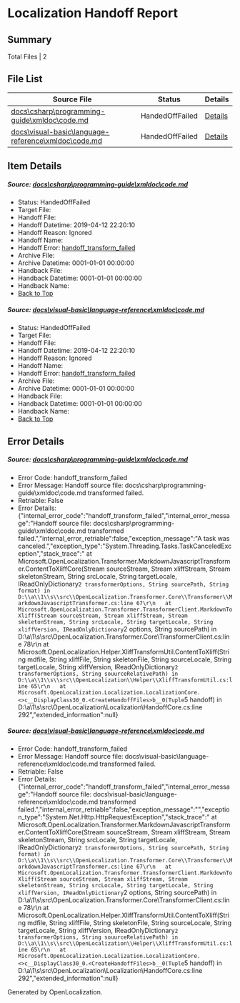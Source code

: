 # <a name='report-top'></a> Localization Handoff Report

## Summary
 Total Files | 2

## File List
 Source File | Status | Details 
 ----------- | ------ | ------- 
 [docs\csharp\programming-guide\xmldoc\code.md](https://github.com/OpenLocalizationTestOrg/docs/blob/f9ae43c1cac88dc83fee07b26d8333501f574532/docs/csharp/programming-guide/xmldoc/code.md) | HandedOffFailed | [Details](#1c19f6060398483fc0c2140ee98687b315af91492087)
 [docs\visual-basic\language-reference\xmldoc\code.md](https://github.com/OpenLocalizationTestOrg/docs/blob/f9ae43c1cac88dc83fee07b26d8333501f574532/docs/visual-basic/language-reference/xmldoc/code.md) | HandedOffFailed | [Details](#5ddad477e48715c027104baf050959c51006e51213625)

## Item Details
##### <a name='1c19f6060398483fc0c2140ee98687b315af91492087'></a> Source: [docs\csharp\programming-guide\xmldoc\code.md](https://github.com/OpenLocalizationTestOrg/docs/blob/f9ae43c1cac88dc83fee07b26d8333501f574532/docs/csharp/programming-guide/xmldoc/code.md)
* Status: HandedOffFailed
* Target File: 
* Handoff File: 
* Handoff Datetime: 2019-04-12 22:20:10
* Handoff Reason: Ignored
* Handoff Name: 
* Handoff Error: [handoff_transform_failed](#1c19f6060398483fc0c2140ee98687b315af91492087handoff_transform_failed)
* Archive File: 
* Archive Datetime: 0001-01-01 00:00:00
* Handback File: 
* Handback Datetime: 0001-01-01 00:00:00
* Handback Name: 
* [Back to Top](#report-top)

##### <a name='5ddad477e48715c027104baf050959c51006e51213625'></a> Source: [docs\visual-basic\language-reference\xmldoc\code.md](https://github.com/OpenLocalizationTestOrg/docs/blob/f9ae43c1cac88dc83fee07b26d8333501f574532/docs/visual-basic/language-reference/xmldoc/code.md)
* Status: HandedOffFailed
* Target File: 
* Handoff File: 
* Handoff Datetime: 2019-04-12 22:20:10
* Handoff Reason: Ignored
* Handoff Name: 
* Handoff Error: [handoff_transform_failed](#5ddad477e48715c027104baf050959c51006e51213625handoff_transform_failed)
* Archive File: 
* Archive Datetime: 0001-01-01 00:00:00
* Handback File: 
* Handback Datetime: 0001-01-01 00:00:00
* Handback Name: 
* [Back to Top](#report-top)


## Error Details
##### <a name='1c19f6060398483fc0c2140ee98687b315af91492087handoff_transform_failed'></a> Source: [docs\csharp\programming-guide\xmldoc\code.md](#1c19f6060398483fc0c2140ee98687b315af91492087)
* Error Code: handoff_transform_failed
* Error Message: Handoff source file: docs\csharp\programming-guide\xmldoc\code.md transformed failed.
* Retriable: False
* Error Details: {"internal_error_code":"handoff_transform_failed","internal_error_message":"Handoff source file: docs\\csharp\\programming-guide\\xmldoc\\code.md transformed failed.","internal_error_retriable":false,"exception_message":"A task was canceled.","exception_type":"System.Threading.Tasks.TaskCanceledException","stack_trace":"   at Microsoft.OpenLocalization.Transformer.MarkdownJavascriptTransformer.ContentToXliffCore(Stream sourceStream, Stream xliffStream, Stream skeletonStream, String srcLocale, String targetLocale, IReadOnlyDictionary`2 transformerOptions, String sourcePath, String format) in D:\\a\\1\\s\\src\\OpenLocalization.Transformer.Core\\Transformer\\MarkdownJavascriptTransformer.cs:line 67\r\n   at Microsoft.OpenLocalization.Transformer.TransformerClient.MarkdownToXliff(Stream sourceStream, Stream xliffStream, Stream skeletonStream, String srcLocale, String targetLocale, String xliffVersion, IReadOnlyDictionary`2 options, String sourcePath) in D:\\a\\1\\s\\src\\OpenLocalization.Transformer.Core\\TransformerClient.cs:line 78\r\n   at Microsoft.OpenLocalization.Helper.XliffTransformUtil.ContentToXliff(String mdfile, String xliffFile, String skeletonFile, String sourceLocale, String targetLocale, String xliffVersion, IReadOnlyDictionary`2 transformerOptions, String souurceRelativePath) in D:\\a\\1\\s\\src\\OpenLocalization\\Helper\\XliffTransformUtil.cs:line 65\r\n   at Microsoft.OpenLocalization.Localization.LocalizationCore.<>c__DisplayClass30_0.<CreateHandoffFiles>b__0(Tuple`5 handoff) in D:\\a\\1\\s\\src\\OpenLocalization\\Localization\\HandoffCore.cs:line 292","extended_information":null}

##### <a name='5ddad477e48715c027104baf050959c51006e51213625handoff_transform_failed'></a> Source: [docs\visual-basic\language-reference\xmldoc\code.md](#5ddad477e48715c027104baf050959c51006e51213625)
* Error Code: handoff_transform_failed
* Error Message: Handoff source file: docs\visual-basic\language-reference\xmldoc\code.md transformed failed.
* Retriable: False
* Error Details: {"internal_error_code":"handoff_transform_failed","internal_error_message":"Handoff source file: docs\\visual-basic\\language-reference\\xmldoc\\code.md transformed failed.","internal_error_retriable":false,"exception_message":"","exception_type":"System.Net.Http.HttpRequestException","stack_trace":"   at Microsoft.OpenLocalization.Transformer.MarkdownJavascriptTransformer.ContentToXliffCore(Stream sourceStream, Stream xliffStream, Stream skeletonStream, String srcLocale, String targetLocale, IReadOnlyDictionary`2 transformerOptions, String sourcePath, String format) in D:\\a\\1\\s\\src\\OpenLocalization.Transformer.Core\\Transformer\\MarkdownJavascriptTransformer.cs:line 67\r\n   at Microsoft.OpenLocalization.Transformer.TransformerClient.MarkdownToXliff(Stream sourceStream, Stream xliffStream, Stream skeletonStream, String srcLocale, String targetLocale, String xliffVersion, IReadOnlyDictionary`2 options, String sourcePath) in D:\\a\\1\\s\\src\\OpenLocalization.Transformer.Core\\TransformerClient.cs:line 78\r\n   at Microsoft.OpenLocalization.Helper.XliffTransformUtil.ContentToXliff(String mdfile, String xliffFile, String skeletonFile, String sourceLocale, String targetLocale, String xliffVersion, IReadOnlyDictionary`2 transformerOptions, String souurceRelativePath) in D:\\a\\1\\s\\src\\OpenLocalization\\Helper\\XliffTransformUtil.cs:line 65\r\n   at Microsoft.OpenLocalization.Localization.LocalizationCore.<>c__DisplayClass30_0.<CreateHandoffFiles>b__0(Tuple`5 handoff) in D:\\a\\1\\s\\src\\OpenLocalization\\Localization\\HandoffCore.cs:line 292","extended_information":null}


Generated by OpenLocalization.
